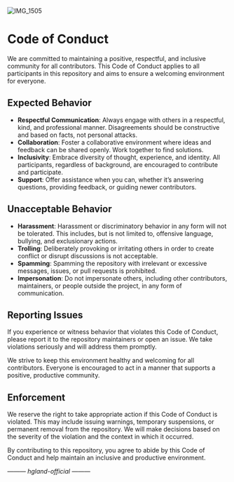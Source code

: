 ![IMG_1505](https://github.com/user-attachments/assets/580b10cf-8061-4fd6-be1f-a8a37c354b2a)
# Code of Conduct

We are committed to maintaining a positive, respectful, and inclusive community for all contributors. This Code of Conduct applies to all participants in this repository and aims to ensure a welcoming environment for everyone.

## Expected Behavior

- **Respectful Communication**: Always engage with others in a respectful, kind, and professional manner. Disagreements should be constructive and based on facts, not personal attacks.
- **Collaboration**: Foster a collaborative environment where ideas and feedback can be shared openly. Work together to find solutions.
- **Inclusivity**: Embrace diversity of thought, experience, and identity. All participants, regardless of background, are encouraged to contribute and participate.
- **Support**: Offer assistance when you can, whether it’s answering questions, providing feedback, or guiding newer contributors.

## Unacceptable Behavior

- **Harassment**: Harassment or discriminatory behavior in any form will not be tolerated. This includes, but is not limited to, offensive language, bullying, and exclusionary actions.
- **Trolling**: Deliberately provoking or irritating others in order to create conflict or disrupt discussions is not acceptable.
- **Spamming**: Spamming the repository with irrelevant or excessive messages, issues, or pull requests is prohibited.
- **Impersonation**: Do not impersonate others, including other contributors, maintainers, or people outside the project, in any form of communication.

## Reporting Issues

If you experience or witness behavior that violates this Code of Conduct, please report it to the repository maintainers or open an issue. We take violations seriously and will address them promptly.

We strive to keep this environment healthy and welcoming for all contributors. Everyone is encouraged to act in a manner that supports a positive, productive community.

## Enforcement

We reserve the right to take appropriate action if this Code of Conduct is violated. This may include issuing warnings, temporary suspensions, or permanent removal from the repository. We will make decisions based on the severity of the violation and the context in which it occurred.

By contributing to this repository, you agree to abide by this Code of Conduct and help maintain an inclusive and productive environment.

*——— hgland-official ———*

